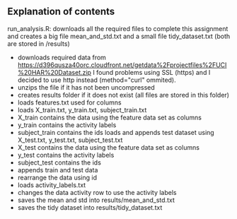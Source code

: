 
## Explanation of contents

run_analysis.R: downloads all the required files to complete this assignment and creates a big file mean_and_std.txt and a small file tidy_dataset.txt (both are stored in /results)

- downloads required data from https://d396qusza40orc.cloudfront.net/getdata%2Fprojectfiles%2FUCI%20HAR%20Dataset.zip I found problems using SSL (https) and I decided to use http instead (method="curl" ommited).
- unzips the file if it has not been uncompressed
- creates results folder if it does not exist (all files are stored in this folder)
- loads features.txt used for columns
- loads X_train.txt, y_train.txt, subject_train.txt
- X_train contains the data using the feature data set as columns
- y_train contains the activity labels
- subject_train contains the ids loads and appends test dataset using X_test.txt, y_test.txt, subject_test.txt
- X_test contains the data using the feature data set as columns
- y_test contains the activity labels
- subject_test contains the ids
- appends train and test data
- rearrange the data using id
- loads activity_labels.txt
- changes the data activity row to use the activity labels
- saves the mean and std into results/mean_and_std.txt
- saves the tidy dataset into results/tidy_dataset.txt
